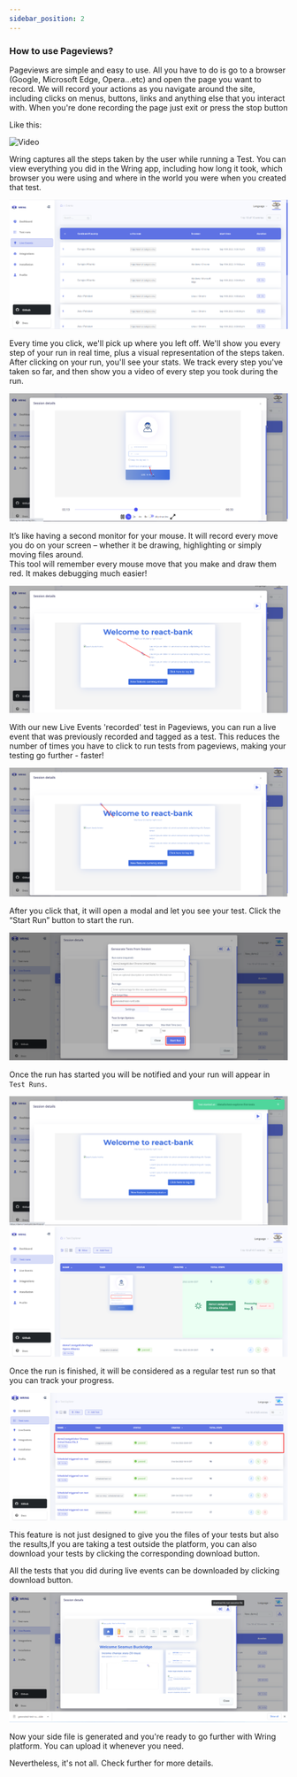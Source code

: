 ```yaml
---
sidebar_position: 2
---
```


### How to use Pageviews?

Pageviews are simple and easy to use. All you have to do is go to a browser (Google, Microsoft Edge, Opera...etc) and open the page you want to record. We will record your actions as you navigate around the site, including clicks on menus, buttons, links and anything else that you interact with. When you're done recording the page just exit or press the stop button

Like this: 


![Video](/img/Pageview.gif)


Wring captures all the steps taken by the user while running a Test. You can view everything you did in the Wring app, including how long it took, which browser you were using and where in the world you were when you created that test.

![Pageview](/img/pageview.png)

Every time you click, we'll pick up where you left off. We'll show you every step of your run in real time, plus a visual representation of the steps taken.                                                                
After clicking on your run, you'll see your stats. We track every step you've taken so far, and then show you a video of every step you took during the run.

![Pageview](/img/field.png)

It’s like having a second monitor for your mouse. It will record every move you do on your screen – whether it be drawing, highlighting or simply moving files around.                                                       
This tool will remember every mouse move that you make and draw them red. It makes debugging much easier!

![Pageview](/img/pagg.png)


With our new Live Events 'recorded' test in Pageviews, you can run a live event that was previously recorded and tagged as a test. This reduces the number of times you have to click to run tests from pageviews, making your testing go further - faster!

![Pageview](/img/runbutton.png)

After you click that, it will open a modal and let you see your test. Click the “Start Run” button to start the run.

![Pageview](/img/pag1.png)

Once the run has started you will be notified and your run will appear in `Test Runs`. 

![Pageview](/img/start1.png)
![Pageview](/img/running.png)

Once the run is finished, it will be considered as a regular test run so that you can track your progress.

![Pageview](/img/test1.png)

This feature is not just designed to give you the files of your tests but also the results,If you are taking a test outside the platform, you can also download your tests by clicking the corresponding download button.                                                                                         

All the tests that you did during live events can be downloaded by clicking download button.

![Pageview](/img/test2.png)

Now your side file is generated and you're ready to go further with Wring platform. You can upload it whenever you need.


Nevertheless, it's not all. Check further for more details.